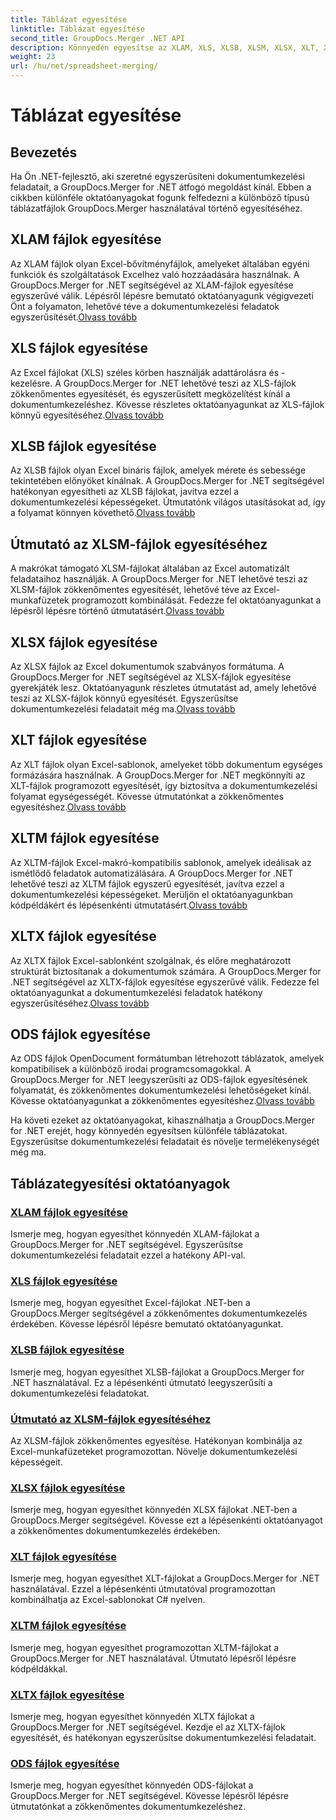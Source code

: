 ```yaml
---
title: Táblázat egyesítése
linktitle: Táblázat egyesítése
second_title: GroupDocs.Merger .NET API
description: Könnyedén egyesítse az XLAM, XLS, XLSB, XLSM, XLSX, XLT, XLTM, XLTX és ODS fájlokat a .NET-ben a GroupDocs.Merger segítségével. A dokumentumkezelési feladatok egyszerűsítése.
weight: 23
url: /hu/net/spreadsheet-merging/
---
```


# Táblázat egyesítése


## Bevezetés

Ha Ön .NET-fejlesztő, aki szeretné egyszerűsíteni dokumentumkezelési feladatait, a GroupDocs.Merger for .NET átfogó megoldást kínál. Ebben a cikkben különféle oktatóanyagokat fogunk felfedezni a különböző típusú táblázatfájlok GroupDocs.Merger használatával történő egyesítéséhez.

## XLAM fájlok egyesítése
 Az XLAM fájlok olyan Excel-bővítményfájlok, amelyeket általában egyéni funkciók és szolgáltatások Excelhez való hozzáadására használnak. A GroupDocs.Merger for .NET segítségével az XLAM-fájlok egyesítése egyszerűvé válik. Lépésről lépésre bemutató oktatóanyagunk végigvezeti Önt a folyamaton, lehetővé téve a dokumentumkezelési feladatok egyszerűsítését.[Olvass tovább](./merge-xlam-files/)

## XLS fájlok egyesítése
Az Excel fájlokat (XLS) széles körben használják adattárolásra és -kezelésre. A GroupDocs.Merger for .NET lehetővé teszi az XLS-fájlok zökkenőmentes egyesítését, és egyszerűsített megközelítést kínál a dokumentumkezeléshez. Kövesse részletes oktatóanyagunkat az XLS-fájlok könnyű egyesítéséhez.[Olvass tovább](./merging-xls-files/)

## XLSB fájlok egyesítése
 Az XLSB fájlok olyan Excel bináris fájlok, amelyek mérete és sebessége tekintetében előnyöket kínálnak. A GroupDocs.Merger for .NET segítségével hatékonyan egyesítheti az XLSB fájlokat, javítva ezzel a dokumentumkezelési képességeket. Útmutatónk világos utasításokat ad, így a folyamat könnyen követhető.[Olvass tovább](./how-to-merge-xlsb-files/)

## Útmutató az XLSM-fájlok egyesítéséhez
 A makrókat támogató XLSM-fájlokat általában az Excel automatizált feladataihoz használják. A GroupDocs.Merger for .NET lehetővé teszi az XLSM-fájlok zökkenőmentes egyesítését, lehetővé téve az Excel-munkafüzetek programozott kombinálását. Fedezze fel oktatóanyagunkat a lépésről lépésre történő útmutatásért.[Olvass tovább](./guide-merging-xlsm-files/)

## XLSX fájlok egyesítése
Az XLSX fájlok az Excel dokumentumok szabványos formátuma. A GroupDocs.Merger for .NET segítségével az XLSX-fájlok egyesítése gyerekjáték lesz. Oktatóanyagunk részletes útmutatást ad, amely lehetővé teszi az XLSX-fájlok könnyű egyesítését. Egyszerűsítse dokumentumkezelési feladatait még ma.[Olvass tovább](./merging-xlsx-files/)

## XLT fájlok egyesítése
 Az XLT fájlok olyan Excel-sablonok, amelyeket több dokumentum egységes formázására használnak. A GroupDocs.Merger for .NET megkönnyíti az XLT-fájlok programozott egyesítését, így biztosítva a dokumentumkezelési folyamat egységességét. Kövesse útmutatónkat a zökkenőmentes egyesítéshez.[Olvass tovább](./merge-xlt-files/)

## XLTM fájlok egyesítése
 Az XLTM-fájlok Excel-makró-kompatibilis sablonok, amelyek ideálisak az ismétlődő feladatok automatizálására. A GroupDocs.Merger for .NET lehetővé teszi az XLTM fájlok egyszerű egyesítését, javítva ezzel a dokumentumkezelési képességeket. Merüljön el oktatóanyagunkban kódpéldákért és lépésenkénti útmutatásért.[Olvass tovább](./merging-xltm-files/)

## XLTX fájlok egyesítése
Az XLTX fájlok Excel-sablonként szolgálnak, és előre meghatározott struktúrát biztosítanak a dokumentumok számára. A GroupDocs.Merger for .NET segítségével az XLTX-fájlok egyesítése egyszerűvé válik. Fedezze fel oktatóanyagunkat a dokumentumkezelési feladatok hatékony egyszerűsítéséhez.[Olvass tovább](./merge-xltx-files/)

## ODS fájlok egyesítése
 Az ODS fájlok OpenDocument formátumban létrehozott táblázatok, amelyek kompatibilisek a különböző irodai programcsomagokkal. A GroupDocs.Merger for .NET leegyszerűsíti az ODS-fájlok egyesítésének folyamatát, és zökkenőmentes dokumentumkezelési lehetőségeket kínál. Kövesse oktatóanyagunkat a zökkenőmentes egyesítéshez.[Olvass tovább](./merging-ods-files/)

Ha követi ezeket az oktatóanyagokat, kihasználhatja a GroupDocs.Merger for .NET erejét, hogy könnyedén egyesítsen különféle táblázatokat. Egyszerűsítse dokumentumkezelési feladatait és növelje termelékenységét még ma.
## Táblázategyesítési oktatóanyagok
### [XLAM fájlok egyesítése](./merge-xlam-files/)
Ismerje meg, hogyan egyesíthet könnyedén XLAM-fájlokat a GroupDocs.Merger for .NET segítségével. Egyszerűsítse dokumentumkezelési feladatait ezzel a hatékony API-val.
### [XLS fájlok egyesítése](./merging-xls-files/)
Ismerje meg, hogyan egyesíthet Excel-fájlokat .NET-ben a GroupDocs.Merger segítségével a zökkenőmentes dokumentumkezelés érdekében. Kövesse lépésről lépésre bemutató oktatóanyagunkat.
### [XLSB fájlok egyesítése](./how-to-merge-xlsb-files/)
Ismerje meg, hogyan egyesíthet XLSB-fájlokat a GroupDocs.Merger for .NET használatával. Ez a lépésenkénti útmutató leegyszerűsíti a dokumentumkezelési feladatokat.
### [Útmutató az XLSM-fájlok egyesítéséhez](./guide-merging-xlsm-files/)
Az XLSM-fájlok zökkenőmentes egyesítése. Hatékonyan kombinálja az Excel-munkafüzeteket programozottan. Növelje dokumentumkezelési képességeit.
### [XLSX fájlok egyesítése](./merging-xlsx-files/)
Ismerje meg, hogyan egyesíthet könnyedén XLSX fájlokat .NET-ben a GroupDocs.Merger segítségével. Kövesse ezt a lépésenkénti oktatóanyagot a zökkenőmentes dokumentumkezelés érdekében.
### [XLT fájlok egyesítése](./merge-xlt-files/)
Ismerje meg, hogyan egyesíthet XLT-fájlokat a GroupDocs.Merger for .NET használatával. Ezzel a lépésenkénti útmutatóval programozottan kombinálhatja az Excel-sablonokat C# nyelven.
### [XLTM fájlok egyesítése](./merging-xltm-files/)
Ismerje meg, hogyan egyesíthet programozottan XLTM-fájlokat a GroupDocs.Merger for .NET használatával. Útmutató lépésről lépésre kódpéldákkal.
### [XLTX fájlok egyesítése](./merge-xltx-files/)
Ismerje meg, hogyan egyesíthet könnyedén XLTX fájlokat a GroupDocs.Merger for .NET segítségével. Kezdje el az XLTX-fájlok egyesítését, és hatékonyan egyszerűsítse dokumentumkezelési feladatait.
### [ODS fájlok egyesítése](./merging-ods-files/)
Ismerje meg, hogyan egyesíthet könnyedén ODS-fájlokat a GroupDocs.Merger for .NET segítségével. Kövesse lépésről lépésre útmutatónkat a zökkenőmentes dokumentumkezeléshez.